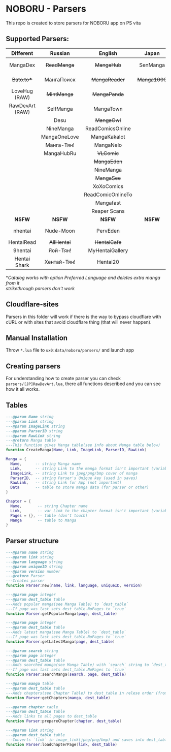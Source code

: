 # NOBORU - Parsers
This repo is created to store parsers for NOBORU app on PS vita
## Supported Parsers: 
|    Different    |    Russian    |      English      |     Japan     |      Spanish       |    Portuguese    |      French       |     Turkish     |    Italian    | Vietnamese |    Polish     |   German   |  Brazil   | Indonesian |   Korean   |      Thai      |
| :-------------: | :-----------: | :---------------: | :-----------: | :----------------: | :--------------: | :---------------: | :-------------: | :-----------: | :--------: | :-----------: | :--------: | :-------: | :--------: | :--------: | :------------: |
|    MangaDex     | ~~ReadManga~~ |   ~~MangaHub~~    |   SenManga    |      LeoManga      |    Animaregia    |   ~~LelScanVF~~   | ~~Mabushimajo~~ | ~~MangaEden~~ |  TruyenQQ  | Phoenix-Scans | NineManga  | NineManga |  Komikid   | manatoki95 |   NiceOppai    |
|  ~~Bato.to*~~   |  МангаПоиск   |  ~~MangaReader~~  | ~~Manga1000~~ |      InManga       |   UnionMangas    |      ScanFR       |     Puzzmos     |   NineManga   |            |               | Wie Manga! |           |            |            |    Oremanga    |
|  LoveHug (RAW)  | ~~MintManga~~ |  ~~MangaPanda~~   |               |    ~~Submanga~~    | ~~GoldenMangas~~ |     NineManga     |   ~~MangaTR~~   |               |            |               |            |           |            |            | CartoonClub-TH |
| RawDevArt (RAW) | ~~SelfManga~~ |     MangaTown     |               |     NineManga      |     BRMangas     |                   |    SeriManga    |               |            |               |            |           |            |            |                |
|                 |     Desu      |   ~~MangaOwl~~    |               |    HeavenManga     |                  |                   |   MangaDenizi   |               |            |               |            |           |            |            |                |
|                 |   NineManga   | ReadComicsOnline  |               | ~~TumangaOnline~~  |                  |                   |                 |               |            |               |            |           |            |            |                |
|                 | MangaOneLove  |   MangaKakalot    |               |   ~~MangaDoor~~    |                  |                   |                 |               |            |               |            |           |            |            |                |
|                 |  Манга-Тян!   |     MangaNelo     |               |    MangaLibros     |                  |                   |                 |               |            |               |            |           |            |            |                |
|                 |  MangaHubRu   |    ~~VLComic~~    |               |                    |                  |                   |                 |               |            |               |            |           |            |            |                |
|                 |               |   ~~MangaEden~~   |               |                    |                  |                   |                 |               |            |               |            |           |            |            |                |
|                 |               |     NineManga     |               |                    |                  |                   |                 |               |            |               |            |           |            |            |                |
|                 |               |   ~~MangaSee~~    |               |                    |                  |                   |                 |               |            |               |            |           |            |            |                |
|                 |               |    XoXoComics     |               |                    |                  |                   |                 |               |            |               |            |           |            |            |                |
|                 |               | ReadComicOnlineTo |               |                    |                  |                   |                 |               |            |               |            |           |            |            |                |
|                 |               |     Mangafast     |               |                    |                  |                   |                 |               |            |               |            |           |            |            |                |
|                 |               |   Reaper Scans    |               |                    |                  |                   |                 |               |            |               |            |           |            |            |                |
|    **NSFW**     |   **NSFW**    |     **NSFW**      |   **NSFW**    |      **NSFW**      |     **NSFW**     |     **NSFW**      |    **NSFW**     |   **NSFW**    |  **NSFW**  |   **NSFW**    |  **NSFW**  | **NSFW**  |  **NSFW**  |  **NSFW**  |    **NSFW**    |
|     nhentai     |   Nude-Moon   |     PervEden      |               |    DoujinHentai    |                  | Histoire d'Hentai |                 |   PervEden    |            |               |            |           |            |            |                |
|   HentaiRead    | ~~AllHentai~~ |  ~~HentaiCafe~~   |               | VerComicsPorno.xxx |                  |                   |                 |               |            |               |            |           |            |            |                |
|     9hentai     |   Яой-Тян!    |  MyHentaiGallery  |               |                    |                  |                   |                 |               |            |               |            |           |            |            |                |
|  Hentai Shark   |  Хентай-Тян!  |     Hentai20      |               |                    |                  |                   |                 |               |            |               |            |           |            |            |                |

**Catalog works with option Preferred Language and deletes extra manga from it*<br>
*strikethrough parsers don't work*

## Cloudflare-sites
  Parsers in this folder will work if there is the way to bypass cloudflare with cURL or with sites that avoid cloudflare thing (that will never happen).

## Manual Installation
  Throw `*.lua` file to `ux0:data/noboru/parsers/` and launch app

## Creating parsers
  For understanding how to create parser you can check `parsers/[JP]RawDevArt.lua`, there all functions described and you can see how it all works.

## Tables
  ```Lua
  ---@param Name string
  ---@param Link string
  ---@param ImageLink string
  ---@param ParserID string
  ---@param RawLink string
  ---@return Manga table
  ---This function gives Manga table(see info about Manga table below)
  function CreateManga(Name, Link, ImageLink, ParserID, RawLink)

  Manga = {
	Name,      -- string Manga name
	Link,      -- string Link to the manga format isn't important (variable for parser)
	ImageLink, -- string Link to jpeg/png/bmp cover of manga
	ParserID,  -- string Parser's Unique key (used in saves)
	RawLink,   -- string Link for App (not important)
	Data       -- table to store manga data (for parser or other) 
  }
  
  Chapter = {
	Name,       -- string Chapter name
	Link,       -- var Link to the chapter format isn't important (variable for parser)
	Pages = {}, -- table (don't touch)
	Manga       -- table to Manga
  }
  ```
## Parser structure
  ```Lua
  ---@param name string
  ---@param link string
  ---@param language string
  ---@param uniqueID string
  ---@param version number
  ---@return Parser
  ---Creates parser
  function Parser:new(name, link, language, uniqueID, version)
  
  ---@param page integer
  ---@param dest_table table
  ---Adds popular manga(see Manga Table) to `dest_table`
  ---If page was last sets dest_table.NoPages to `true`
  function Parser:getPopularManga(page, dest_table)
  
  ---@param page integer
  ---@param dest_table table
  ---Adds latest manga(see Manga Table) to `dest_table`
  ---If page was last sets dest_table.NoPages to `true`
  function Parser:getLatestManga(page, dest_table)
  
  ---@param search string
  ---@param page integer
  ---@param dest_table table
  ---Adds searched manga(see Manga Table) with `search` string to `dest_table`
  ---If page was last sets dest_table.NoPages to `true`
  function Parser:searchManga(search, page, dest_table)
  
  ---@param manga table
  ---@param dest_table table
  ---Adds chapters(see Chapter Table) to dest_table in relese order (from 1st chapter to nth)
  function Parser:getChapters(manga, dest_table)
  
  ---@param chapter table
  ---@param dest_table table
  ---Adds links to all pages to dest_table
  function Parser:prepareChapter(chapter, dest_table)
  
  ---@param link string
  ---@param dest_table table
  ---Converts `link` in image_link(jpeg/png/bmp) and saves into dest_table.Link
  function Parser:loadChapterPage(link, dest_table)
 
  ```
